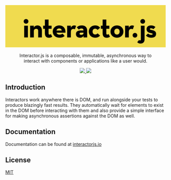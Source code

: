 <p align="center">
  <a href="https://interactorjs.io">
    <img alt="interactor.js" width="600px" src="https://raw.githubusercontent.com/wwilsman/interactor.js/master/www/src/images/logo.svg?sanitize=true"/>
  </a>
</p>

<p align="center">
  Interactor.js is a composable, immutable, asynchronous way to <br/>
  interact with components or applications like a user would.
</p>

<p align="center">
  <a href="https://github.com/wwilsman/interactor.js/actions/workflows/test.yml">
    <img src="https://github.com/wwilsman/interactor.js/actions/workflows/test.yml/badge.svg" />
  </a>
  <a href="https://codecov.io/gh/wwilsman/interactor.js">
    <img src="https://codecov.io/gh/wwilsman/interactor.js/branch/master/graph/badge.svg" />
  </a>
</p>

## Introduction

Interactors work anywhere there is DOM, and run alongside your tests to produce blazingly fast results. They automatically wait for elements to exist in the DOM before interacting with them and also provide a simple interface for making asynchronous assertions against the DOM as well.

## Documentation

Documentation can be found at [interactorjs.io](https://interactorjs.io)

## License

[MIT](https://github.com/wwilsman/interactor.js/blob/master/LICENSE)
